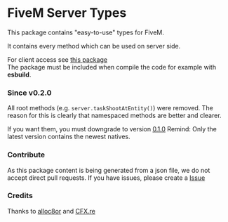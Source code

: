 # FiveM Server Types

This package contains "easy-to-use" types for FiveM.

It contains every method which can be used on server side.

For client access see [this package](https://www.npmjs.com/package/@risinglife/fivem-client)<br>
The package must be included when compile the code for example with **esbuild**.

### Since v0.2.0
All root methods (e.g. `server.taskShootAtEntity()`) were removed.
The reason for this is clearly that namespaced methods are better and clearer.

If you want them, you must downgrade to version [0.1.0](https://www.npmjs.com/package/@risinglife/fivem-server/v/0.1.0)
Remind: Only the latest version contains the newest natives.

### Contribute

As this package content is being generated from a json file, we do not accept direct pull requests.
If you have issues, please create a [Issue](https://github.com/RisingLifeDE/types-fivem/issues/new)

### Credits

Thanks to [alloc8or](https://github.com/alloc8or/gta5-nativedb-data) and [CFX.re](https://cfx.re)